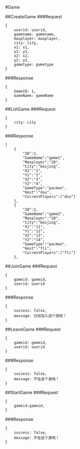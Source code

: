 #Game

##CreateGame
###Request

```
{
	userid: userid,
	gamename: gamename,
	maxplayer: maxplayer,
	city: city,
	x1: x1,
	y1: y1,
	x2: x2,
	y2: y2,
	gametype: gametype
}
```
###Response

```
{
	GameID: 1,
	GameName: gameName
}
```

##ListGame
###Request
```
{
	city: city
}
```
###Response
```
[
	{
		"ID":1,
		"GameName":"game1",
		"Maxplayer":"10",
		"City":"beijing",
		"X1":"1",
		"Y1":"2",
		"X2":"3",
		"Y2":"4",
		"GameType":"pacman",
		"Host":"dxu",
		"CurrentPlayers":["dxu"]
	},
	{
		"ID":2,
		"GameName":"game2",
		"Maxplayer":"10",
		"City":"beijing",
		"X1":"11",
		"Y1":"12",
		"X2":"13",
		"Y2":"14",
		"GameType":"pacman",
		"Host":"fli",
		"CurrentPlayers":["fli"]
	},
```

##JoinGame
###Request
```
{
	gameid: gameid,
	userid: userid
}
```
###Response
```
{
	success: false,
	message: 已经加入这个游戏！
}
```

##LeaveGame
###Request
```
{
	gameid: gameid,
	userid: userid
}
```
###Response
```
{
	success: false,
	message: 不在这个游戏！
}
```

##StartGame
###Request
```
{
    gameid:gameid,
}
```
###Response
```
{
	success: false,
	message: 不在这个游戏！
}
```